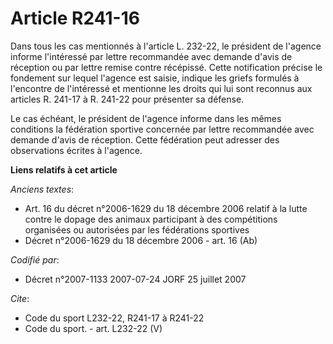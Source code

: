 # Article R241-16

Dans tous les cas mentionnés à l'article L. 232-22, le président de l'agence informe l'intéressé par lettre recommandée avec
demande d'avis de réception ou par lettre remise contre récépissé. Cette notification précise le fondement sur lequel
l'agence est saisie, indique les griefs formulés à l'encontre de l'intéressé et mentionne les droits qui lui sont reconnus
aux articles R. 241-17 à R. 241-22 pour présenter sa défense.

Le cas échéant, le président de l'agence informe dans les mêmes conditions la fédération sportive concernée par lettre
recommandée avec demande d'avis de réception. Cette fédération peut adresser des observations écrites à l'agence.

**Liens relatifs à cet article**

_Anciens textes_:

  - Art. 16 du décret n°2006-1629 du 18 décembre 2006 relatif à la lutte contre le dopage des animaux participant à des compétitions organisées ou autorisées par les fédérations sportives
  - Décret n°2006-1629 du 18 décembre 2006 - art. 16 (Ab)

_Codifié par_:

  - Décret n°2007-1133 2007-07-24 JORF 25 juillet 2007

_Cite_:

  - Code du sport L232-22, R241-17 à R241-22
  - Code du sport. - art. L232-22 (V)
